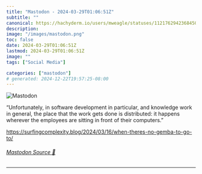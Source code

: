 ```yaml
---
title: "Mastodon - 2024-03-29T01:06:51Z"
subtitle: ""
canonical: https://hachyderm.io/users/mweagle/statuses/112176294236845046
description:
image: "/images/mastodon.png"
toc: false
date: 2024-03-29T01:06:51Z
lastmod: 2024-03-29T01:06:51Z
image: ""
tags: ["Social Media"]

categories: ["mastodon"]
# generated: 2024-12-22T19:57:25-08:00
---
```

![Mastodon](/images/mastodon.png)

<p>“Unfortunately, in software development in particular, and knowledge work in general, the place that the work gets done is distributed: it happens wherever the employees are sitting in front of their computers.”</p><p><a href="https://surfingcomplexity.blog/2024/03/16/when-theres-no-gemba-to-go-to/" target="_blank" rel="nofollow noopener noreferrer" translate="no"><span class="invisible">https://</span><span class="ellipsis">surfingcomplexity.blog/2024/03</span><span class="invisible">/16/when-theres-no-gemba-to-go-to/</span></a></p>


###### [Mastodon Source 🐘](https://hachyderm.io/@mweagle/112176294236845046)

___

